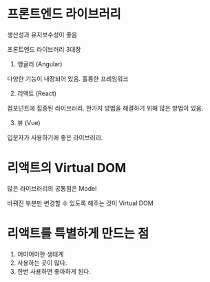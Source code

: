 # 프론트엔드 라이브러리

생산성과 유지보수성이 좋음

프론트엔드 라이브러리 3대장

1. 앵귤러 (Angular)

다양한 기능이 내장되어 있음. 훌륭한 프레임워크

2. 리액트 (React)

컴포넌트에 집중된 라이브러리. 한가지 방법을 해결하기 위해 많은 방법이 있음.

3. 뷰 (Vue)

입문자가 사용하기에 좋은 라이브러리.

# 리액트의 Virtual DOM

많은 라이브러리의 공통점은 Model

바꿔진 부분만 변경할 수 있도록 해주는 것이 Virtual DOM

# 리액트를 특별하게 만드는 점

1. 어마어마한 생태계
2. 사용하는 곳이 많다.
3. 한번 사용하면 좋아하게 된다.